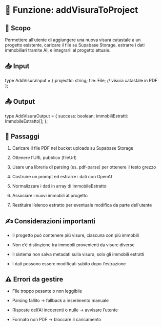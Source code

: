 # 📎 Funzione: addVisuraToProject

## 🧭 Scopo

Permettere all’utente di aggiungere una nuova visura catastale a un progetto esistente, caricare il file su Supabase Storage, estrarre i dati immobiliari tramite AI, e integrarli al progetto attuale.

## 📥 Input

type AddVisuraInput = {
  projectId: string;
  file: File; // visura catastale in PDF
};

## 📤 Output

type AddVisuraOutput = {
  success: boolean;
  immobiliEstratti: ImmobileEstratto[];
};

## 🔁 Passaggi

1. Caricare il file PDF nel bucket uploads su Supabase Storage

2. Ottenere l’URL pubblico (fileUrl)

3. Usare una libreria di parsing (es. pdf-parse) per ottenere il testo grezzo

4. Costruire un prompt ed estrarre i dati con OpenAI

5. Normalizzare i dati in array di ImmobileEstratto

6. Associare i nuovi immobili al progetto

7. Restituire l’elenco estratto per eventuale modifica da parte dell’utente

## ✍️ Considerazioni importanti

- Il progetto può contenere più visure, ciascuna con più immobili

- Non c’è distinzione tra immobili provenienti da visure diverse

- Il sistema non salva metadati sulla visura, solo gli immobili estratti

- I dati possono essere modificati subito dopo l’estrazione

## ⚠️ Errori da gestire

- File troppo pesante o non leggibile

- Parsing fallito → fallback a inserimento manuale

- Risposte dell’AI incoerenti o nulle → avvisare l’utente

- Formato non PDF → bloccare il caricamento
